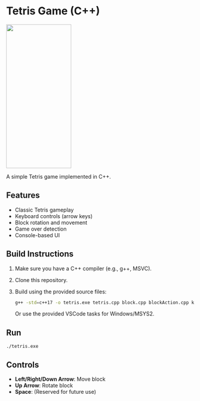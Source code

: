 # Tetris Game (C++)

<img src="https://github.com/user-attachments/assets/0c4bbcb6-6db1-4b5f-ab6a-c90c430090ed" width="174" height="385">

A simple Tetris game implemented in C++.

## Features
- Classic Tetris gameplay
- Keyboard controls (arrow keys)
- Block rotation and movement
- Game over detection
- Console-based UI

## Build Instructions
1. Make sure you have a C++ compiler (e.g., g++, MSVC).
2. Clone this repository.
3. Build using the provided source files:
   
   ```sh
   g++ -std=c++17 -o tetris.exe tetris.cpp block.cpp blockAction.cpp keyAction.cpp playAction.cpp
   ```
   
   Or use the provided VSCode tasks for Windows/MSYS2.

## Run

```
./tetris.exe
```

## Controls
- **Left/Right/Down Arrow**: Move block
- **Up Arrow**: Rotate block
- **Space**: (Reserved for future use)

